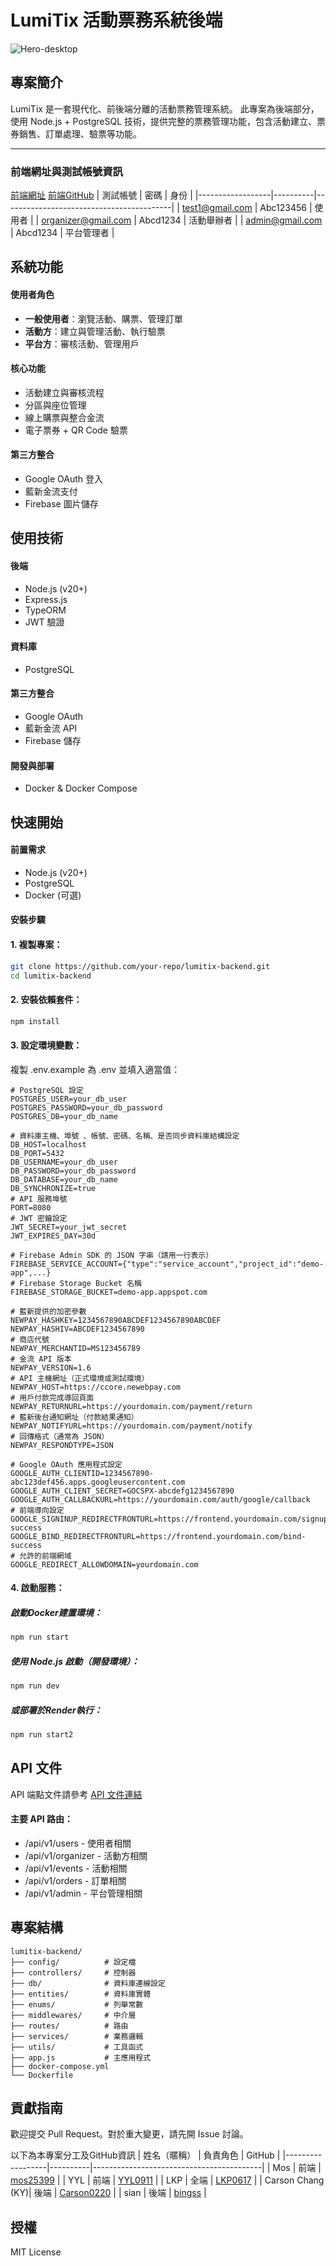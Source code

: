 # LumiTix 活動票務系統後端
![Hero-desktop](https://github.com/user-attachments/assets/00567602-fb1b-4668-a08e-dff414564473)

## 專案簡介
LumiTix 是一套現代化、前後端分離的活動票務管理系統。
此專案為後端部分，使用 Node.js + PostgreSQL 技術，提供完整的票務管理功能，包含活動建立、票券銷售、訂單處理、驗票等功能。

---
### 前端網址與測試帳號資訊

[前端網址](https://yyl0911.github.io/LumiTix-vite/)  [前端GitHub](https://github.com/YYL0911/LumiTix-vite)
| 測試帳號     | 密碼 | 身份        |
|------------------|----------|------------------------------------------|
| test1@gmail.com   | Abc123456     | 使用者 |
| organizer@gmail.com     | Abcd1234    | 活動舉辦者  |
| admin@gmail.com	     | Abcd1234	     | 平台管理者   |
		
		



## 系統功能

#### 使用者角色

- **一般使用者**：瀏覽活動、購票、管理訂單
- **活動方**：建立與管理活動、執行驗票
- **平台方**：審核活動、管理用戶

#### 核心功能

- 活動建立與審核流程
- 分區與座位管理
- 線上購票與整合金流
- 電子票券 + QR Code 驗票

#### 第三方整合

- Google OAuth 登入
- 藍新金流支付
- Firebase 圖片儲存
 
  
## 使用技術

#### 後端
- Node.js (v20+)
- Express.js
- TypeORM
- JWT 驗證

#### 資料庫
- PostgreSQL

#### 第三方整合
- Google OAuth
- 藍新金流 API
- Firebase 儲存

#### 開發與部署
- Docker & Docker Compose

## 快速開始

#### 前置需求
* Node.js (v20+)
* PostgreSQL
* Docker (可選)
#### 安裝步驟
#### 1. 複製專案：
```Bash Run
git clone https://github.com/your-repo/lumitix-backend.git
cd lumitix-backend
```
#### 2. 安裝依賴套件：
```Bash Run
npm install
```
#### 3. 設定環境變數：
複製 .env.example 為 .env 並填入適當值：
```Env Apply
# PostgreSQL 設定
POSTGRES_USER=your_db_user
POSTGRES_PASSWORD=your_db_password
POSTGRES_DB=your_db_name

# 資料庫主機、埠號 、帳號、密碼、名稱、是否同步資料庫結構設定
DB_HOST=localhost
DB_PORT=5432
DB_USERNAME=your_db_user
DB_PASSWORD=your_db_password
DB_DATABASE=your_db_name
DB_SYNCHRONIZE=true
# API 服務埠號
PORT=8080
# JWT 密鑰設定
JWT_SECRET=your_jwt_secret
JWT_EXPIRES_DAY=30d

# Firebase Admin SDK 的 JSON 字串（請用一行表示）
FIREBASE_SERVICE_ACCOUNT={"type":"service_account","project_id":"demo-app",...}
# Firebase Storage Bucket 名稱
FIREBASE_STORAGE_BUCKET=demo-app.appspot.com

# 藍新提供的加密參數
NEWPAY_HASHKEY=1234567890ABCDEF1234567890ABCDEF
NEWPAY_HASHIV=ABCDEF1234567890
# 商店代號
NEWPAY_MERCHANTID=MS123456789
# 金流 API 版本
NEWPAY_VERSION=1.6
# API 主機網址（正式環境或測試環境）
NEWPAY_HOST=https://ccore.newebpay.com
# 用戶付款完成導回頁面
NEWPAY_RETURNURL=https://yourdomain.com/payment/return
# 藍新後台通知網址（付款結果通知）
NEWPAY_NOTIFYURL=https://yourdomain.com/payment/notify
# 回傳格式（通常為 JSON）
NEWPAY_RESPONDTYPE=JSON

# Google OAuth 應用程式設定
GOOGLE_AUTH_CLIENTID=1234567890-abc123def456.apps.googleusercontent.com
GOOGLE_AUTH_CLIENT_SECRET=GOCSPX-abcdefg1234567890
GOOGLE_AUTH_CALLBACKURL=https://yourdomain.com/auth/google/callback
# 前端導向設定
GOOGLE_SIGNINUP_REDIRECTFRONTURL=https://frontend.yourdomain.com/signup-success
GOOGLE_BIND_REDIRECTFRONTURL=https://frontend.yourdomain.com/bind-success
# 允許的前端網域
GOOGLE_REDIRECT_ALLOWDOMAIN=yourdomain.com
```

#### 4. 啟動服務：

##### 啟動Docker建置環境：
```Bash Run
npm run start
```
##### 使用 Node.js 啟動（開發環境）：
```Bash Run
npm run dev
```
##### 或部署於Render執行：
```Bash Run
npm run start2
```

## API 文件
API 端點文件請參考 [API 文件連結](https://www.notion.so/1af6a246851881dfa483f8d3d4b4c595?v=1af6a246851881fea119000c86ad2ccc)

#### 主要 API 路由：
* /api/v1/users - 使用者相關
* /api/v1/organizer - 活動方相關
* /api/v1/events - 活動相關
* /api/v1/orders - 訂單相關
* /api/v1/admin - 平台管理相關

## 專案結構
```Apply
lumitix-backend/
├── config/          # 設定檔
├── controllers/     # 控制器
├── db/              # 資料庫連線設定
├── entities/        # 資料庫實體
├── enums/           # 列舉常數
├── middlewares/     # 中介層
├── routes/          # 路由
├── services/        # 業務邏輯
├── utils/           # 工具函式
├── app.js           # 主應用程式
├── docker-compose.yml
└── Dockerfile
```

## 貢獻指南
歡迎提交 Pull Request。對於重大變更，請先開 Issue 討論。

以下為本專案分工及GitHub資訊
| 姓名（暱稱）     | 負責角色 | GitHub                                  |
|------------------|----------|------------------------------------------|
| Mos              | 前端     | [mos25399](https://github.com/mos25399) |
| YYL              | 前端     | [YYL0911](https://github.com/YYL0911)   |
| LKP              | 全端     | [LKP0617](https://github.com/LKP0617)   |
| Carson Chang (KY)| 後端     | [Carson0220](https://github.com/Carson0220) |
| sian             | 後端     | [bingss](https://github.com/bingss)     |

## 授權
MIT License
